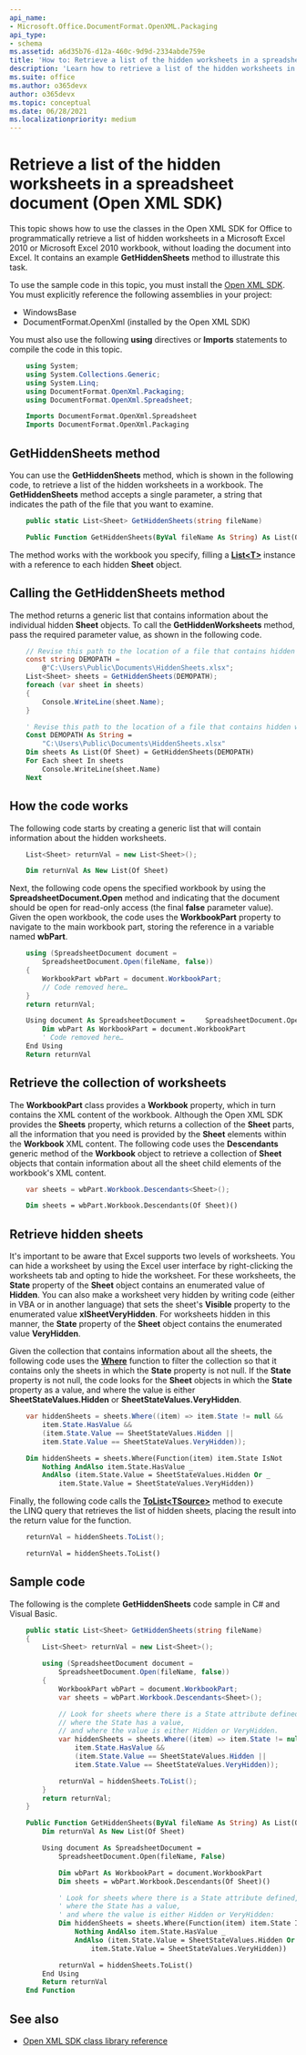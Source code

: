 ```yaml
---
api_name:
- Microsoft.Office.DocumentFormat.OpenXML.Packaging
api_type:
- schema
ms.assetid: a6d35b76-d12a-460c-9d9d-2334abde759e
title: 'How to: Retrieve a list of the hidden worksheets in a spreadsheet document (Open XML SDK)'
description: 'Learn how to retrieve a list of the hidden worksheets in a spreadsheet document using the Open XML SDK.'
ms.suite: office
ms.author: o365devx
author: o365devx
ms.topic: conceptual
ms.date: 06/28/2021
ms.localizationpriority: medium
---
```


# Retrieve a list of the hidden worksheets in a spreadsheet document (Open XML SDK)

This topic shows how to use the classes in the Open XML SDK for Office to programmatically retrieve a list of hidden worksheets in a Microsoft Excel 2010 or Microsoft Excel 2010 workbook, without loading the document into Excel. It contains an example **GetHiddenSheets** method to illustrate this task.

To use the sample code in this topic, you must install the [Open XML SDK](https://www.nuget.org/packages/DocumentFormat.OpenXml). You must explicitly reference the following assemblies in your project:

- WindowsBase
- DocumentFormat.OpenXml (installed by the Open XML SDK)

You must also use the following **using** directives or **Imports** statements to compile the code in this topic.

```csharp
    using System;
    using System.Collections.Generic;
    using System.Linq;
    using DocumentFormat.OpenXml.Packaging;
    using DocumentFormat.OpenXml.Spreadsheet;
```

```vb
    Imports DocumentFormat.OpenXml.Spreadsheet
    Imports DocumentFormat.OpenXml.Packaging
```

## GetHiddenSheets method

You can use the **GetHiddenSheets** method, which is shown in the following code, to retrieve a list of the hidden worksheets in a workbook. The **GetHiddenSheets** method accepts a single parameter, a string that indicates the path of the file that you want to examine.

```csharp
    public static List<Sheet> GetHiddenSheets(string fileName)
```

```vb
    Public Function GetHiddenSheets(ByVal fileName As String) As List(Of Sheet)
```

The method works with the workbook you specify, filling a **[List\<T\>](https://msdn2.microsoft.com/library/6sh2ey19)** instance with a reference to each hidden **Sheet** object.

## Calling the GetHiddenSheets method

The method returns a generic list that contains information about the individual hidden **Sheet** objects. To call the **GetHiddenWorksheets** method, pass the required parameter value, as shown in the following code.

```csharp
    // Revise this path to the location of a file that contains hidden worksheets.
    const string DEMOPATH = 
        @"C:\Users\Public\Documents\HiddenSheets.xlsx";
    List<Sheet> sheets = GetHiddenSheets(DEMOPATH);
    foreach (var sheet in sheets)
    {
        Console.WriteLine(sheet.Name);
    }
```

```vb
    ' Revise this path to the location of a file that contains hidden worksheets.
    Const DEMOPATH As String =
        "C:\Users\Public\Documents\HiddenSheets.xlsx"
    Dim sheets As List(Of Sheet) = GetHiddenSheets(DEMOPATH)
    For Each sheet In sheets
        Console.WriteLine(sheet.Name)
    Next
```

## How the code works

The following code starts by creating a generic list that will contain information about the hidden worksheets.

```csharp
    List<Sheet> returnVal = new List<Sheet>();
```

```vb
    Dim returnVal As New List(Of Sheet)
```

Next, the following code opens the specified workbook by using the **SpreadsheetDocument.Open** method and indicating that the document should be open for read-only access (the final **false** parameter value). Given the open workbook, the code uses the **WorkbookPart** property to navigate to the main workbook part, storing the reference in a variable named **wbPart**.

```csharp
    using (SpreadsheetDocument document = 
        SpreadsheetDocument.Open(fileName, false))
    {
        WorkbookPart wbPart = document.WorkbookPart;
        // Code removed here… 
    }
    return returnVal;
```

```vb
    Using document As SpreadsheetDocument =     SpreadsheetDocument.Open(fileName, False)
        Dim wbPart As WorkbookPart = document.WorkbookPart
        ' Code removed here…
    End Using
    Return returnVal
```

## Retrieve the collection of worksheets

The **WorkbookPart** class provides a **Workbook** property, which in turn contains the XML content of the workbook. Although the Open XML SDK provides the **Sheets** property, which returns a collection of the **Sheet** parts, all the information that you need is provided by the **Sheet** elements within the **Workbook** XML content.
The following code uses the **Descendants** generic method of the **Workbook** object to retrieve a collection of **Sheet** objects that contain information about all the sheet child elements of the workbook's XML content.

```csharp
    var sheets = wbPart.Workbook.Descendants<Sheet>();
```

```vb
    Dim sheets = wbPart.Workbook.Descendants(Of Sheet)()
```

## Retrieve hidden sheets

It's important to be aware that Excel supports two levels of worksheets. You can hide a worksheet by using the Excel user interface by right-clicking the worksheets tab and opting to hide the worksheet.
For these worksheets, the **State** property of the **Sheet** object contains an enumerated value of **Hidden**. You can also make a worksheet very hidden by writing code (either in VBA or in another language) that sets the sheet's **Visible** property to the enumerated value **xlSheetVeryHidden**. For worksheets hidden in this manner, the **State** property of the **Sheet** object contains the enumerated value **VeryHidden**.

Given the collection that contains information about all the sheets, the following code uses the **[Where](https://msdn2.microsoft.com/library/bb301979)** function to filter the collection so that it contains only the sheets in which the **State** property is not null. If the **State** property is not null, the code looks for the **Sheet** objects in which the **State** property as a value, and where the value is either **SheetStateValues.Hidden** or **SheetStateValues.VeryHidden**.

```csharp
    var hiddenSheets = sheets.Where((item) => item.State != null && 
        item.State.HasValue && 
        (item.State.Value == SheetStateValues.Hidden || 
        item.State.Value == SheetStateValues.VeryHidden));
```

```vb
    Dim hiddenSheets = sheets.Where(Function(item) item.State IsNot
        Nothing AndAlso item.State.HasValue _
        AndAlso (item.State.Value = SheetStateValues.Hidden Or _
            item.State.Value = SheetStateValues.VeryHidden))
```

Finally, the following code calls the **[ToList\<TSource\>](https://msdn2.microsoft.com/library/bb342261)** method to execute the LINQ query that retrieves the list of hidden sheets, placing the result into the return value for the function.

```csharp
    returnVal = hiddenSheets.ToList();
```

```vb
    returnVal = hiddenSheets.ToList()
```

## Sample code

The following is the complete **GetHiddenSheets** code sample in C\# and Visual Basic.

```csharp
    public static List<Sheet> GetHiddenSheets(string fileName)
    {
        List<Sheet> returnVal = new List<Sheet>();

        using (SpreadsheetDocument document = 
            SpreadsheetDocument.Open(fileName, false))
        {
            WorkbookPart wbPart = document.WorkbookPart;
            var sheets = wbPart.Workbook.Descendants<Sheet>();

            // Look for sheets where there is a State attribute defined, 
            // where the State has a value,
            // and where the value is either Hidden or VeryHidden.
            var hiddenSheets = sheets.Where((item) => item.State != null &&
                item.State.HasValue &&
                (item.State.Value == SheetStateValues.Hidden ||
                item.State.Value == SheetStateValues.VeryHidden));

            returnVal = hiddenSheets.ToList();
        }
        return returnVal;
    }
```

```vb
    Public Function GetHiddenSheets(ByVal fileName As String) As List(Of Sheet)
        Dim returnVal As New List(Of Sheet)

        Using document As SpreadsheetDocument =
            SpreadsheetDocument.Open(fileName, False)

            Dim wbPart As WorkbookPart = document.WorkbookPart
            Dim sheets = wbPart.Workbook.Descendants(Of Sheet)()

            ' Look for sheets where there is a State attribute defined, 
            ' where the State has a value,
            ' and where the value is either Hidden or VeryHidden:
            Dim hiddenSheets = sheets.Where(Function(item) item.State IsNot
                Nothing AndAlso item.State.HasValue _
                AndAlso (item.State.Value = SheetStateValues.Hidden Or _
                    item.State.Value = SheetStateValues.VeryHidden))

            returnVal = hiddenSheets.ToList()
        End Using
        Return returnVal
    End Function
```

## See also

- [Open XML SDK class library reference](/office/open-xml/open-xml-sdk)
